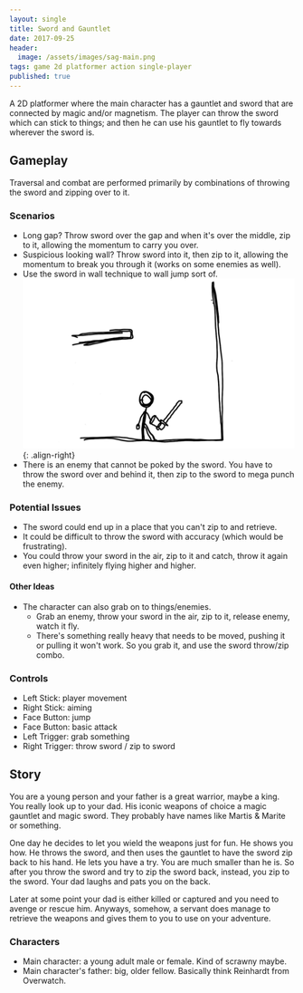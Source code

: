 ```yaml
---
layout: single
title: Sword and Gauntlet
date: 2017-09-25
header:
  image: /assets/images/sag-main.png
tags: game 2d platformer action single-player
published: true
---
```

A 2D platformer where the main character has a gauntlet and sword that are
connected by magic and/or magnetism. The player can throw the sword which can 
stick to things; and then he can use his gauntlet to fly towards wherever the
sword is.

## Gameplay
Traversal and combat are performed primarily by combinations of throwing the 
sword and zipping over to it. 

### Scenarios
- Long gap? Throw sword over the gap and when it's over the middle, zip to it, allowing the momentum to carry you over.
- Suspicious looking wall? Throw sword into it, then zip to it, allowing the momentum to break you through it (works on some enemies as well).
- Use the sword in wall technique to wall jump sort of.
![image-right](/assets/images/sag-wg.gif){: .align-right}
- There is an enemy that cannot be poked by the sword. You have to throw the sword over and behind it, then zip to the sword to mega punch the enemy.

### Potential Issues
- The sword could end up in a place that you can't zip to and retrieve.
- It could be difficult to throw the sword with accuracy (which would be frustrating).
- You could throw your sword in the air, zip to it and catch, throw it again even higher; infinitely flying higher and higher.

#### Other Ideas
- The character can also grab on to things/enemies. 
  - Grab an enemy, throw your sword in the air, zip to it, release enemy, watch it fly.
  - There's something really heavy that needs to be moved, pushing it or pulling it won't work. So you grab it, and use the sword throw/zip combo.

### Controls
- Left Stick: player movement
- Right Stick: aiming
- Face Button: jump
- Face Button: basic attack
- Left Trigger: grab something
- Right Trigger: throw sword / zip to sword

## Story
You are a young person and your father is a great warrior, maybe a king. You 
really look up to your dad. His iconic weapons of choice a magic gauntlet and 
magic sword. They probably have names like Martis & Marite or something.

One day he decides to let you wield the weapons just for fun. He shows you how. 
He throws the sword, and then uses the gauntlet to have the sword zip back to his 
hand. He lets you have a try. You are much smaller than he is. So after you 
throw the sword and try to zip the sword back, instead, you zip to the sword.
Your dad laughs and pats you on the back.

Later at some point your dad is either killed or captured and you need to avenge
or rescue him. Anyways, somehow, a servant does manage to retrieve the weapons
and gives them to you to use on your adventure.

### Characters
- Main character: a young adult male or female. Kind of scrawny maybe.
- Main character's father: big, older fellow. Basically think Reinhardt from Overwatch.
